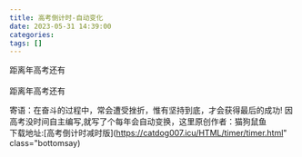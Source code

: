 ```yaml
---
title: 高考倒计时-自动变化
date: 2023-05-31 14:39:00
categories: 
tags: []
---
```

<script language="javaScript" >
now = new Date(),hour = now.getHours();
if (hour<6){document.write(" 凌晨好！同学！")}
else if (hour<9){document.write("早上好，同学！")}
else if (hour<12){document.write("上午好，同学!")}
else if (hour<14){document.write("中午好，同学！")}
else if (hour<17){document.write("下午好！同学！")}
else if (hour<19){document.write("傍晚好！同学！")}
else if (hour<22){document.write("晚上好！同学！")}
else {document.write("夜深了，学习注意眼睛哦！")}
</script>
距离<span id="year1"></span>年高考还有</br>
</br>
距离<span id="year2"></span>年高考还有</br>
<script language="javascript" type="text/javascript">

    var myDate = new Date();
    var tYear = myDate.getFullYear();  document.getElementById('year1').innerHTML=tYear;
document.getElementById('year2').innerHTML=tYear+1;
timer1(tYear+'-06-08 0:00:00');
timer2(tYear+1+'-06-08 0:00:00');
    /**
     * 入参第一个为时间字符串，第二个参数为模式选择，如果传入'day'，按天数倒计时到秒，不传值，按小时精确到秒
     * @param timeStr
     * @param item
     */
    function timer1(timeStr,item){
        setInterval(function(){
            let nowTime = new Date(timeStr) - new Date;
            let minutes = parseInt(nowTime / 1000 / 60 % 60, 10);//计算剩余的分钟
            let seconds = parseInt(nowTime / 1000 % 60, 10);//计算剩余的秒数
 
 
            minutes = checkTime(minutes);
            seconds = checkTime(seconds);
                let days = parseInt(nowTime / 1000 / 60 / 60 / 24, 10); //计算剩余的天数
                let hours = parseInt(nowTime / 1000 / 60 / 60 % 24, 10); //计算剩余的小时
                days = checkTime(days);
                hours = checkTime(hours);

if(days>=2){         document.getElementById('timer').innerHTML= days-1 + "天" + hours + "小时" + minutes + "分" + seconds + "秒";
}else if(days==1){
document.getElementById('timer').innerHTML= "即将高考";
}else if(days==0){    document.getElementById('timer').innerHTML= "高考进行中";
              }else{
document.getElementById('timer').innerHTML= "高考已结束";
         }
      },1000);
    }

 function timer2(timeStr,item){
        setInterval(function(){
            let nowTime = new Date(timeStr) - new Date;
            let minutes = parseInt(nowTime / 1000 / 60 % 60, 10);//计算剩余的分钟
            let seconds = parseInt(nowTime / 1000 % 60, 10);//计算剩余的秒数
 
 
            minutes = checkTime(minutes);
            seconds = checkTime(seconds);
                let days = parseInt(nowTime / 1000 / 60 / 60 / 24, 10); //计算剩余的天数
                let hours = parseInt(nowTime / 1000 / 60 / 60 % 24, 10); //计算剩余的小时
                days = checkTime(days);
                hours = checkTime(hours);
if(days>=2){         document.getElementById('timer2').innerHTML= days-1 + "天" + hours + "小时" + minutes + "分" + seconds + "秒";
}else if(days==1){
document.getElementById('timer2').innerHTML= "即将高考";
}else if(days==0){    document.getElementById('timer2').innerHTML= "高考进行中";
              }else{
document.getElementById('timer2').innerHTML= "高考已结束";
         }
      },1000);
    }
    function checkTime(i) { //将0-9的数字前面加上0，例1变为01
        if (i < 10) {
            i = "0" + i;
        }
        return i;
    }
</script>
寄语：在奋斗的过程中，常会遭受挫折，惟有坚持到底，才会获得最后的成功! 
因高考没时间自主编写,就写了个每年会自动变换，这里原创作者：猫狗鼠鱼  
下载地址:[高考倒计时减时版](https://catdog007.icu/HTML/timer/timer.html" class="bottomsay)

